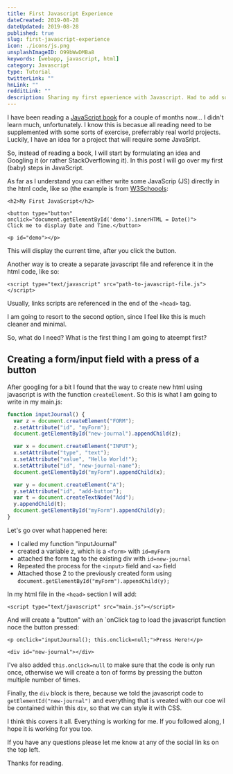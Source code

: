 ```yaml
---
title: First Javascript Experience
dateCreated: 2019-08-28
dateUpdated: 2019-08-28
published: true
slug: first-javascript-experience
icon: ./icons/js.png
unsplashImageID: O99bWwDMBa8
keywords: [webapp, javascript, html]
category: Javascript
type: Tutorial
twitterLink: ""
hnLink: ""
redditLink: ""
description: Sharing my first epxerience with Javascript. Had to add some action to my new web app.
---
```


I have been reading a [JavaScript book](https://amzn.to/2KPIsoQ) for a couple of months now... I didn't learn much, unfortunately. I know this is becasue all reading need to be supplemented with some sorts of exercise, preferrably real world projects. Luckily, I have an idea for a project that will require some JavaSript.

So, instead of reading a book, I will start by formulating an idea and Googling it (or rather StackOverflowing it). In this post I will go over my first (baby) steps in JavaScript.

As far as I understand you can either write some JavaScrip (JS) directly in the html code, like so (the example is from [W3Schoools](https://www.w3schools.com/js/default.asp):
```
<h2>My First JavaScript</h2>

<button type="button"
onclick="document.getElementById('demo').innerHTML = Date()">
Click me to display Date and Time.</button>

<p id="demo"></p>
```
This will display the current time, after you click the button.

Another way is to create a separate javascript file and reference it in the html code, like so:
```
<script type="text/javascript" src="path-to-javascript-file.js"></script>
```
Usually, links scripts are referenced in the end of the `<head>` tag.

I am going to resort to the second option, since I feel like this is much cleaner and minimal.

So, what do I need? What is the first thing I am going to ateempt first?

## Creating a form/input field with a press of a button

After googling for a bit I found that the way to create new html using javascript is with the function `createElement`. So this is what I am going to write in my main.js:

```javascript
function inputJournal() {
  var z = document.createElement("FORM");
  z.setAttribute("id", "myForm");
  document.getElementById("new-journal").appendChild(z);

  var x = document.createElement("INPUT");
  x.setAttribute("type", "text");
  x.setAttribute("value", "Hello World!");
  x.setAttribute("id", "new-journal-name");
  document.getElementById("myForm").appendChild(x);

  var y = document.createElement("A");
  y.setAttribute("id", "add-button");
  var t = document.createTextNode("Add");
  y.appendChild(t);
  document.getElementById("myForm").appendChild(y);
}
```
Let's go over what happened here:

* I called my function "inputJournal"
* created a variable z, which is a `<form>` with `id=myForm`
* attached the form tag to the existing div with `id=new-journal`
* Repeated the process for the `<input>` field and `<a>` field
* Attached those 2 to the previously created form using `document.getElementById("myForm").appendChild(y);`

In my html file in the `<head>` section I will add:
```
<script type="text/javascript" src="main.js"></script>
```
And will create a "button" with an `onClick tag to load the javascript function noce the button pressed:

```
<p onclick="inputJournal(); this.onclick=null;">Press Here!</p>

<div id="new-journal"></div>
```
I've also added `this.onclick=null` to make sure that the code is only run once, otherwise we will create a ton of forms by pressing the button multiple number of times.

Finally, the `div` block is there, because we told the javascript code to `getElementId("new-journal")` and everything that is vreated with our coe wil be contained within this `div`, so that we can style it with CSS.

I think this covers it all. Everything is working for me. If you followed along, I hope it is working for you too.

If you have any questions please let me know at any of the social lin ks on the top left.

Thanks for reading.
